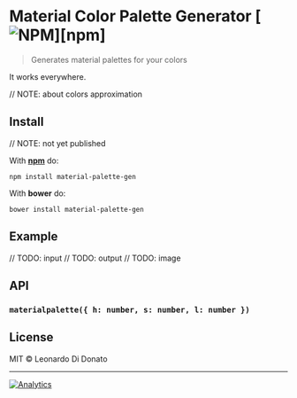 # Material Color Palette Generator [![NPM](https://img.shields.io/npm/v/material-palette-gen.svg?style=flat-square)][npm]

> Generates material palettes for your colors

It works everywhere.

// NOTE: about colors approximation

## Install

// NOTE: not yet published

With **[npm][npm-material-palette-gen]** do:

```
npm install material-palette-gen
```

With **bower** do:

```
bower install material-palette-gen
```

## Example

// TODO: input
// TODO: output
// TODO: image

## API

### `materialpalette({ h: number, s: number, l: number })`

## License

MIT © Leonardo Di Donato

---

[![Analytics](https://ga-beacon.appspot.com/UA-49657176-1/material-palette-gen?flat)](https://github.com/igrigorik/ga-beacon)

[npm-material-palette-gen]: https://npmjs.org/package/material-palette-gen